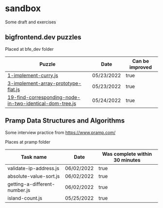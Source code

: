 # sandbox
Some draft and exercises

## bigfrontend.dev puzzles
Placed at bfe_dev folder

| Puzzle                                                                                                                                       | Date       | Can be improved |
|----------------------------------------------------------------------------------------------------------------------------------------------|------------|-----------------|
| [1-implement-curry.js](https://bigfrontend.dev/problem/implement-curry)                                                                      | 05/23/2022 | true            |
| [3-implement-array-prototype-flat.js](https://bigfrontend.dev/problem/implement-Array-prototype.flat)                                        | 05/23/2022 | true            |
| [19-find-corresponding-node-in-two-identical-dom-tree.js](https://bigfrontend.dev/problem/find-corresponding-node-in-two-identical-DOM-tree) | 05/24/2022 | true            |

## Pramp Data Structures and Algorithms
Some interview practice from https://www.pramp.com/

Places at pramp folder


| Task name                     | Date       | Was complete within 30 minutes |
|-------------------------------|------------|--------------------------------|
| validate-ip-address.js        | 06/02/2022 | true                           |
| absolute-value-sort.js        | 06/02/2022 | true                           |
| getting-a-different-number.js | 06/02/2022 | true                           |
| island-count.js               | 05/25/2022 | true                           |
